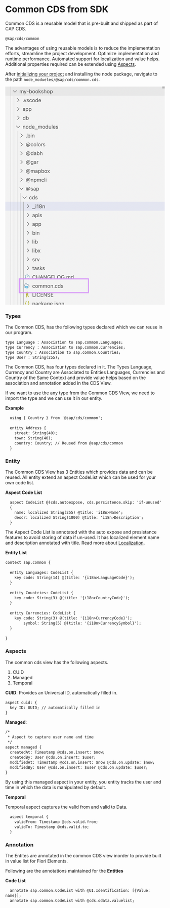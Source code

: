 # Common CDS from SDK

Common CDS is a reusable model that is pre-built and shipped as part of CAP CDS. 

```
@sap/cds/common
```

The advantages of using reusable models is to reduce the implementation efforts, streamline the project development. Optimize implementation and runtime performance. Automated support for localization and value helps. Additional properties required can be extended using [Aspects](aspect.md).

After [initializing your project](set-up-new-project.md) and installing the node package, navigate to the path ```node_modueles/@sap/cds/common.cds```.

<img src="./assets/images/path-to-common-cds.png" width="700" />


### Types

The Common CDS, has the following types declared which we can reuse in our program. 

```
type Language : Association to sap.common.Languages;
type Currency : Association to sap.common.Currencies;
type Country : Association to sap.common.Countries;
type User : String(255);
```

The Common CDS, has four types declared in it. 
The Types Language, Currency and Country are Associated to Entities Languages, Currencies and Country of the Same Context and provide value helps based on the association and annotation added in the CDS View. 

If we want to use the any type from the Common CDS View, we need to import the type and we can use it in our entity. 

**Example** 

```
  using { Country } from '@sap/cds/common';
  
  entity Address {
    street: String(40);
    town: String(40);
    country: Country; // Reused from @sap/cds/common
  }
```

### Entity

The Common CDS View has 3 Entities which provides data and can be reused. All entity extend an aspect CodeList which can be used for your own code list. 

**Aspect Code List** 
```
  aspect CodeList @(cds.autoexpose, cds.persistence.skip: 'if-unused'
  {
    name: localized String(255) @title: 'i18n>Name';
    descr: localized String(1000) @title: 'i18n>Description';
  }
```

The Aspect Code List is annotated with the auto expose and presistance features to avoid storing of data if un-used. 
It has localized element name and description annotated with title. Read more about [Localization](localization.md).

**Entity List**

``` 
context sap.common {
  
  entity Languages: CodeList {
    key code: String(14) @(title: '{i18n>LanguageCode}');
  }
  
  entity Countries: CodeList {
    key code: String(3) @(title: '{i18n>CountryCode}');
  }
  
  entity Currencies: CodeList {
    key code: String(3) @(title: '{i18n>CurrencyCode}');
        symbol: String(5) @(title: '{i18n>CurrencySymbol}');
  }
  
}

```

### Aspects 

The common cds view has the following aspects. 

1. CUID 
2. Managed 
3. Temporal 

**CUID**: 
Provides an Universal ID, automatically filled in. 

```
aspect cuid: {
  key ID: UUID; // automatically filled in 
}
```

**Managed**:

```
/* 
 * Aspect to capture user name and time
 */
aspect managed {
  createdAt: Timestamp @cds.on.insert: $now;
  createdBy: User @cds.on.insert: $user;
  modifiedAt: Timestamp @cds.on.insert: $now @cds.on.update: $now;
  modifiedBy: User @cds.on.insert: $user @cds.on.update: $user;
}
```

By using this managed aspect in your entity, you entity tracks the user and time in which the data is manipulated by default. 

**Temporal**

Temporal aspect captures the valid from and valid to Data. 

```
  aspect temporal {
    validFrom: Timestamp @cds.valid.from;
    validTo: Timestamp @cds.valid.to;
  }
```


### Annotation 

The Entites are annotated in the common CDS view inorder to provide built in value list for Fiori Elements. 

Following are the annotations maintained for the **Entities**

**Code List** 

```
  annotate sap.common.CodeList with @UI.Identification: [{Value: name}];
  annotate sap.common.CodeList with @cds.odata.valuelist;
```



